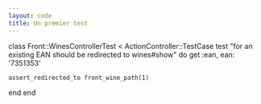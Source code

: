 ```yaml
---
layout: code
title: Un premier test
---
```


class Front::WinesControllerTest < ActionController::TestCase
  test "for an existing EAN should be redirected to wines#show" do
    get :ean, ean: '7351353'

    assert_redirected_to front_wine_path(1)
  end
end